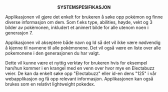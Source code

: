 <p align="center"><b>SYSTEMSPESIFIKASJON</b></p>

Applikasjonen vil gjøre det enkelt for brukeren å søke opp pokèmon og finne diverse informasjon om dem.
Som f.eks type, abilities, høyde, vekt og 3 bilder av pokèmonen, inkludert et animert bilde for alle utenom noen i generasjon 7.

Applikasjonen vil akseptere både navn og Id så det vil ikke være nødvendig å kjenne til navnene til alle pokèmonene.
Det vil også være en liste over alle pokemonene i den generasjonen du har valgt.

Dette vil kunne være et nyttig verktøy for brukeren hvis for eksempel han/hun kommer i en krangel med en venn
over hvor mye en Electabuzz veier. De kan da enkelt søke opp "Electabuzz" eller id-en dens "125" i vår webapplikasjon 
og få opp relevant informasjon. Applikasjonen kan også brukes som en relativt lightweight pokedex.

